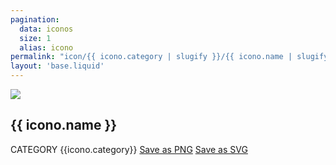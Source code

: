```yaml
---
pagination:
  data: iconos
  size: 1
  alias: icono
permalink: "icon/{{ icono.category | slugify }}/{{ icono.name | slugify}}/"
layout: 'base.liquid'
---
```


<div class="item-content grid md:grid-cols-2 gap-6">

  <a href="/images/{{ icono.category }}/{{ icono.svg }}" target="_blank" class="bg-gray-50 p-6">
    <img src="/images/{{ icono.category }}/{{ icono.png }}">
  </a>

  <div class="grid gap-2 content-start items-start justify-start">
    <h2 class="text-2xl font-semibold capitalize">{{ icono.name }}</h2>
    <span class="uppercase font-medium">CATEGORY {{icono.category}}</span>
    <a href="/images/{{ icono.category }}/{{ icono.png }}" class="rounded bg-blue-600 text-white px-6 py-3 font-medium" download>Save as PNG</a>
    <a href="/images/{{ icono.category }}/{{ icono.svg }}" class="rounded bg-blue-600 text-white px-6 py-3 font-medium" download>Save as SVG</a>
  </div>

</div>

<script>
  window.scrollTo(0, 0);
</script>
